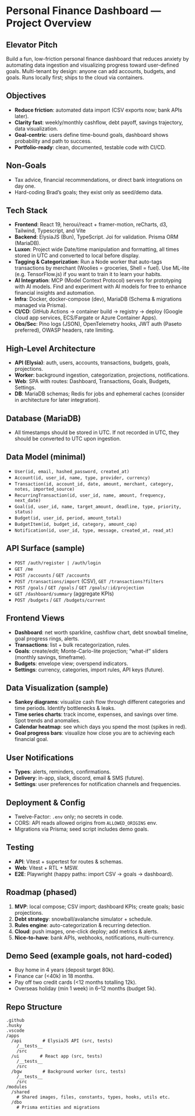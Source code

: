 # Personal Finance Dashboard — Project Overview

## Elevator Pitch

Build a fun, low-friction personal finance dashboard that reduces anxiety by automating data ingestion and visualizing progress toward user-defined goals. Multi-tenant by design: anyone can add accounts, budgets, and goals. Runs locally first; ships to the cloud via containers.

## Objectives

- **Reduce friction**: automated data import (CSV exports now; bank APIs later).
- **Clarity fast**: weekly/monthly cashflow, debt payoff, savings trajectory, data visualization.
- **Goal-centric**: users define time-bound goals, dashboard shows probability and path to success.
- **Portfolio-ready**: clean, documented, testable code with CI/CD.

## Non-Goals

- Tax advice, financial recommendations, or direct bank integrations on day one.
- Hard-coding Brad’s goals; they exist only as seed/demo data.

## Tech Stack

- **Frontend**: React 19, heroui/react + framer-motion, reCharts, d3, Tailwind, Typescript, and Vite
- **Backend**: ElysiaJS (Bun), TypeScript. Joi for validation. Prisma ORM (MariaDB).
- **Luxon**: Project wide Date/time manipulation and formatting, all times stored in UTC and converted to local before display.
- **Tagging & Categorization**: Run a Node worker that auto-tags transactions by merchant (Woolies = groceries, Shell = fuel). Use ML-lite (e.g. TensorFlow.js) if you want to train it to learn your habits.
- **AI Integration**: MCP (Model Context Protocol) servers for prototyping with AI models. Find and experiment with AI models for free to enhance financial insights and automation.
- **Infra**: Docker, docker-compose (dev), MariaDB (Schema & migrations managed via Prisma).
- **CI/CD**: GitHub Actions → container build → registry → deploy (Google cloud app services, ECS/Fargate or Azure Container Apps).
- **Obs/Sec**: Pino logs (JSON), OpenTelemetry hooks, JWT auth (Paseto preferred), OWASP headers, rate limiting.

## High-Level Architecture

- **API (Elysia)**: auth, users, accounts, transactions, budgets, goals, projections.
- **Worker**: background ingestion, categorization, projections, notifications.
- **Web**: SPA with routes: Dashboard, Transactions, Goals, Budgets, Settings.
- **DB**: MariaDB schemas; Redis for jobs and ephemeral caches (consider in architecture for later integration).

## Database (MariaDB)

- All timestamps should be stored in UTC. If not recorded in UTC, they should be converted to UTC upon ingestion.

## Data Model (minimal)

- `User(id, email, hashed_password, created_at)`
- `Account(id, user_id, name, type, provider, currency)`
- `Transaction(id, account_id, date, amount, merchant, category, notes, imported_source)`
- `RecurringTransaction(id, user_id, name, amount, frequency, next_date)`
- `Goal(id, user_id, name, target_amount, deadline, type, priority, status)`
- `Budget(id, user_id, period, amount_total)`
- `BudgetItem(id, budget_id, category, amount_cap)`
- `Notification(id, user_id, type, message, created_at, read_at)`

## API Surface (sample)

- `POST /auth/register | /auth/login`
- `GET /me`
- `POST /accounts` / `GET /accounts`
- `POST /transactions/import` (CSV), `GET /transactions?filters`
- `POST /goals` / `GET /goals` / `GET /goals/:id/projection`
- `GET /dashboard/summary` (aggregate KPIs)
- `POST /budgets` / `GET /budgets/current`

## Frontend Views

- **Dashboard**: net worth sparkline, cashflow chart, debt snowball timeline, goal progress rings, alerts.
- **Transactions**: list + bulk recategorization, rules.
- **Goals**: create/edit; Monte-Carlo-lite projection; “what-if” sliders (monthly savings, timeframe).
- **Budgets**: envelope view; overspend indicators.
- **Settings**: currency, categories, import rules, API keys (future).

## Data Visualization (sample)

- **Sankey diagrams**: visualize cash flow through different categories and time periods. Identify bottlenecks & leaks.
- **Time series charts**: track income, expenses, and savings over time. Spot trends and anomalies.
- **Calendar heatmap**: see which days you spend the most (spikes in red).
- **Goal progress bars**: visualize how close you are to achieving each financial goal.

## User Notifications

- **Types**: alerts, reminders, confirmations.
- **Delivery**: in-app, slack, discord, email & SMS (future).
- **Settings**: user preferences for notification channels and frequencies.

## Deployment & Config

- Twelve-Factor: `.env` only; no secrets in code.
- CORS: API reads allowed origins from `ALLOWED_ORIGINS` env.
- Migrations via Prisma; seed script includes demo goals.

## Testing

- **API**: Vitest + supertest for routes & schemas.
- **Web**: Vitest + RTL + MSW.
- **E2E**: Playwright (happy paths: import CSV → goals → dashboard).

## Roadmap (phased)

1. **MVP**: local compose; CSV import; dashboard KPIs; create goals; basic projections.
2. **Debt strategy**: snowball/avalanche simulator + schedule.
3. **Rules engine**: auto-categorization & recurring detection.
4. **Cloud**: push images, one-click deploy; add metrics & alerts.
5. **Nice-to-have**: bank APIs, webhooks, notifications, multi-currency.

## Demo Seed (example goals, not hard-coded)

- Buy home in 4 years (deposit target 80k).
- Finance car (<40k) in 18 months.
- Pay off two credit cards (<12 months totalling 12k).
- Overseas holiday (min 1 week) in 6–12 months (budget 5k).

## Repo Structure

```
.github
.husky
.vscode
/apps
  /api        # ElysiaJS API (src, tests)
    /__tests__
    /src
  /ui        # React app (src, tests)
    /__tests__
    /src
  /bgw        # Background worker (src, tests)
    /__tests__
    /src
/modules
  /shared
    # Shared images, files, constants, types, hooks, utils etc.
  /dbo
    # Prisma entities and migrations
```
